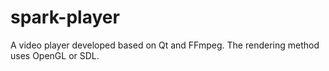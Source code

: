 # spark-player
A video player developed based on Qt and FFmpeg. 
The rendering method uses OpenGL or SDL.

